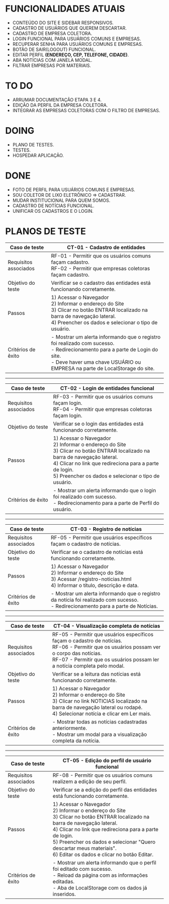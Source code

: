 # FUNCIONALIDADES ATUAIS

- CONTEÚDO DO SITE E SIDEBAR RESPONSIVOS.
- CADASTRO DE USUÁRIOS QUE QUEREM DESCARTAR.
- CADASTRO DE EMPRESA COLETORA.
- LOGIN FUNCIONAL PARA USUÁRIOS COMUNS E EMPRESAS.
- RECUPERAR SENHA PARA USUÁRIOS COMUNS E EMPRESAS.
- BOTÃO DE SAIR(LOGOUT) FUNCIONAL.
- EDITAR PERFIL **(ENDEREÇO, CEP, TELEFONE, CIDADE)**.
- ABA NOTÍCIAS COM JANELA MODAL.
- FILTRAR EMPRESAS POR MATERIAIS.


# TO DO
- ARRUMAR DOCUMENTAÇÃO ETAPA 3 E 4.
- EDIÇÃO DA PERFIL DA EMPRESA COLETORA.
- INTEGRAR AS EMPRESAS COLETORAS COM O FILTRO DE EMPRESAS.

# DOING
- PLANO DE TESTES.
- TESTES.
- HOSPEDAR APLICAÇÃO.

# DONE
- FOTO DE PERFIL PARA USUÁRIOS COMUNS E EMPRESAS.
- SOU COLETOR DE LIXO ELETRÔNICO => CADASTRAR.
- MUDAR INSTITUCIONAL PARA QUEM SOMOS.
- CADASTRO DE NOTÍCIAS FUNCIONAL.
- UNIFICAR OS CADASTROS E O LOGIN.


# PLANOS DE TESTE
| Caso de teste         	| CT-01 - Cadastro de entidades                                                                                                                                                                                	|
|-----------------------	|--------------------------------------------------------------------------------------------------------------------------------------------------------------------------------------------------------------	|
| Requisitos associados 	| RF-01 - Permitir que os usuários comuns façam cadastro.<br>RF-02 - Permitir que empresas coletoras façam cadastro.                                                                                                  	|
| Objetivo do teste     	| Verificar se o cadastro das entidades está funcionando corretamente.                                                                                                                                         	|
| Passos                	| 1) Acessar o Navegador<br>2) Informar o endereço do Site<br>3) Clicar no botão ENTRAR localizado na barra de navegação lateral.<br>4) Preencher os dados e selecionar o tipo de usuário.                     	|
| Critérios de êxito    	| - Mostrar um alerta informando que o registro foi realizado com sucesso.<br>- Redirecionamento para a parte de Login do site.<br>- Deve haver uma chave USUÁRIO ou EMPRESA na parte de LocalStorage do site. 	|

<hr>

| Caso de teste         	| CT-02 - Login de entidades funcional                                                                                                                                                                                                                 	|
|-----------------------	|------------------------------------------------------------------------------------------------------------------------------------------------------------------------------------------------------------------------------------------------------	|
| Requisitos associados 	| RF-03 - Permitir que os usuários comuns façam login.<br>RF-04 - Permitir que empresas coletoras façam login.                                                                                                                                      	|
| Objetivo do teste     	| Verificar se o login das entidades está funcionando corretamente.                                                                                                                                                                                 	|
| Passos                	| 1) Acessar o Navegador<br>2) Informar o endereço do Site<br>3) Clicar no botão ENTRAR localizado na barra de navegação lateral.<br>4) Clicar no link que redireciona para a parte de login.<br>5) Preencher os dados e selecionar o tipo de usuário. 	|
| Critérios de êxito    	| - Mostrar um alerta informando que o login foi realizado com sucesso.<br>- Redirecionamento para a parte de Perfil do usuário.                                                                                                                       	|
<hr>

| Caso de teste         	| CT-03 - Registro de notícias                                                                                                              	|
|-----------------------	|-------------------------------------------------------------------------------------------------------------------------------------------	|
| Requisitos associados 	| RF-05 - Permitir que usuários específicos façam o cadastro de notícias.                                                                	|
| Objetivo do teste     	| Verificar se o cadastro de notícias está funcionando corretamente.                                                                        	|
| Passos                	| 1) Acessar o Navegador<br>2) Informar o endereço do Site<br>3) Acessar /registro-noticias.html<br>4) Informar o título, descrição e data. 	|
| Critérios de êxito    	| - Mostrar um alerta informando que o registro da notícia foi realizado com sucesso.<br>- Redirecionamento para a parte de Notícias.       	|
<hr>

| Caso de teste         	| CT-04 - Visualização completa de notícias                                                                                                                                                                                                	|
|-----------------------	|----------------------------------------------------------------------------------------------------------------------------------------------------------------------------------------------------------------------------	|
| Requisitos associados 	| RF-05 - Permitir que usuários específicos façam o cadastro de notícias.<br>RF-06 - Permitir que os usuários possam ver o corpo das notícias.<br>RF-07 - Permitir que os usuários possam ler a notícia completa pelo modal. 	|
| Objetivo do teste     	| Verificar se a leitura das notícias está funcionando corretamente.                                                                                                                                                         	|
| Passos                	| 1) Acessar o Navegador<br>2) Informar o endereço do Site<br>3) Clicar no link NOTICIAS localizado na barra de navegação lateral ou rodapé.<br>4) Selecionar notícia e clicar em Ler mais.                                  	|
| Critérios de êxito    	| - Mostrar todas as notícias cadastradas anteriormente.<br>- Mostrar um modal para a visualização completa da notícia.                                                                                                      	|
<hr>

| Caso de teste         	| CT-05 - Edição do perfil de usuário funcional                                                                                                                                                                                                                 	|
|-----------------------	|------------------------------------------------------------------------------------------------------------------------------------------------------------------------------------------------------------------------------------------------------	|
| Requisitos associados 	| RF-08 - Permitir que os usuários comuns realizem a edição de seu perfil.<br>                                                                                                                                   	|
| Objetivo do teste     	| Verificar se a edição do perfil das entidades está funcionando corretamente.                                                                                                                                                                                 	|
| Passos                	| 1) Acessar o Navegador<br>2) Informar o endereço do Site<br>3) Clicar no botão ENTRAR localizado na barra de navegação lateral.<br>4) Clicar no link que redireciona para a parte de login.<br>5) Preencher os dados e selecionar "Quero descartar meus materiais".<br>6) Editar os dados e clicar no botão Editar. 	|
| Critérios de êxito    	| - Mostrar um alerta informando que o perfil foi editado com sucesso.<br>- Reload da página com as informações editadas.<br>- Aba de LocalStorage com os dados já inseridos.                             